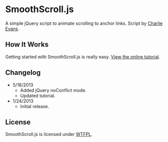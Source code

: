 # SmoothScroll.js
A simple jQuery script to animate scrolling to anchor links. Script by [Charlie Evans](http://www.sycha.com/jquery-smooth-scrolling-internal-anchor-links).

## How It Works
Getting started with SmoothScroll.js is really easy. [View the online tutorial](http://cferdinandi.github.com/smooth-scroll/).

## Changelog
* 5/18/2013
  * Added jQuery noConflict mode.
  * Updated tutorial.
* 1/24/2013
  * Initial release.

## License
SmoothScroll.js is licensed under [WTFPL](http://www.wtfpl.net/).
